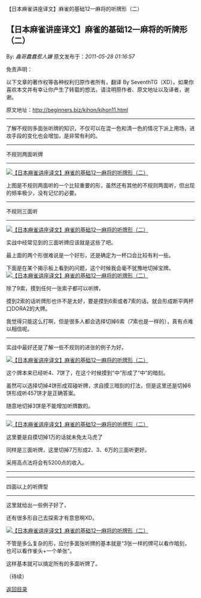 【日本麻雀讲座译文】麻雀的基础12—麻将的听牌形（二）
## 【日本麻雀讲座译文】麻雀的基础12—麻将的听牌形（二）

By: *鑫哥蠢蠢惹人嫌* 原文发布于：*2011-05-28 01:16:57*

免责声明：

以下文章的著作权等各种权利归原作者所有，翻译 By
SeventhTG（XD）。如果你喜欢本文并有幸让你产生了转载的想法，请注明原作者、原文地址以及译者，谢谢。

原文地址：http://beginners.biz/kihon/kihon11.html

------------------------------------------------------------------------------------

了解不规则多面张听牌的知识，不仅可以在混一色和清一色的情况下派上用场，进攻手段的变化也会增加，是非常有利的。

------------------------------------------------------------------------------------

不规则两面听牌

------------------------------------------------------------------------------------
[![【日本麻雀讲座译文】麻雀的基础12&mdash;麻将的听牌形（二）](http://s10.sinaimg.cn/middle/7f78b76fga445319bcaa9&amp;690)](http://photo.blog.sina.com.cn/showpic.html#blogid=7f78b76f0100rsrd&url=http://s10.sinaimg.cn/orignal/7f78b76fga445319bcaa9)

上图是不规则两面听的一个比较重要的形，虽然还有其他的不规则两面听，但出现的频率极少，没有记忆的必要。

------------------------------------------------------------------------------------

不规则三面听

------------------------------------------------------------------------------------
[![【日本麻雀讲座译文】麻雀的基础12&mdash;麻将的听牌形（二）](http://s2.sinaimg.cn/middle/7f78b76fga4454d7a8e21&amp;690)](http://photo.blog.sina.com.cn/showpic.html#blogid=7f78b76f0100rsrd&url=http://s2.sinaimg.cn/orignal/7f78b76fga4454d7a8e21)

实战中经常见到的三面听牌应该就是这些了吧。

最上面的两个形很难说是一个好形，还是确定为一杯口会比较有利一些。

下面是在某个揭示板上看到的问题，这个时候我会毫不犹豫地切掉宝牌。
[![【日本麻雀讲座译文】麻雀的基础12&mdash;麻将的听牌形（二）](http://s10.sinaimg.cn/middle/7f78b76fga4455627c1e9&amp;690)](http://photo.blog.sina.com.cn/showpic.html#blogid=7f78b76f0100rsrd&url=http://s10.sinaimg.cn/orignal/7f78b76fga4455627c1e9)

除了9索，摸到任何一张索子都可以听牌，

摸到2索的话听牌形也许不是太好，要是摸到6索或者7索的话。就会形成断平两杯口DORA2的大牌。

我觉得只能这么打啊，但是很多人都会选择切掉6索（7索也是一样的），真有点难以相信呢。

------------------------------------------------------------------------------------

实战中最好还是了解一些不规则的进张的例子为好。

[![【日本麻雀讲座译文】麻雀的基础12&mdash;麻将的听牌形（二）](http://s5.sinaimg.cn/middle/7f78b76fga44570339ff4&amp;690)](http://photo.blog.sina.com.cn/showpic.html#blogid=7f78b76f0100rsrd&url=http://s5.sinaimg.cn/orignal/7f78b76fga44570339ff4)

这个牌本来已经听4、7饼了，在这个时候摸到“中”形成了“中”的暗刻。

虽然可以选择切掉4饼形成双碰听牌，求自摸三暗刻的打法，但是这里还是切掉6饼形成听457饼才是正确答案。

随意地切掉3饼是不能增加听牌数的。

------------------------------------------------------------------------------------
[![【日本麻雀讲座译文】麻雀的基础12&mdash;麻将的听牌形（二）](http://s1.sinaimg.cn/middle/7f78b76fga4457a1b7c50&amp;690)](http://photo.blog.sina.com.cn/showpic.html#blogid=7f78b76f0100rsrd&url=http://s1.sinaimg.cn/orignal/7f78b76fga4457a1b7c50)

这里要是自摸切掉1万的话就未免太马虎了

同样是三面听牌，这里切掉7万形成2、3、6万的三面听更好。

采用高点法将会有5200点的收入。

------------------------------------------------------------------------------------

------------------------------------------------------------------------------------

四面以上的听牌型

------------------------------------------------------------------------------------

这里就给出一些例子好了，

还有很多形自己去探索才有意思啊XD。

[![【日本麻雀讲座译文】麻雀的基础12&mdash;麻将的听牌形（二）](http://s3.sinaimg.cn/middle/7f78b76fga445936b5b32&amp;690)](http://photo.blog.sina.com.cn/showpic.html#blogid=7f78b76f0100rsrd&url=http://s3.sinaimg.cn/orignal/7f78b76fga445936b5b32)

不管是多么复杂的形，应付多面张听牌的基本就是“3张一样的牌可以看作暗刻，也可以看作雀头+一个单张“。

这样基本就可以搞定所有的多面听牌了。

（待续）

[返回目录](index.html)
